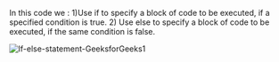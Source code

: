 In this code we :
 1)Use if to specify a block of code to be executed, if a specified condition is true.
 2) Use else to specify a block of code to be executed, if the same condition is false.
 
 ![If-else-statement-GeeksforGeeks1](https://user-images.githubusercontent.com/90840992/139098170-b5fe7a3e-1c33-4e84-bca9-2d6be23f99e3.jpg)

